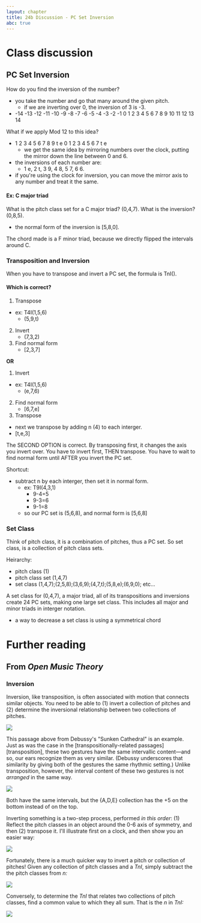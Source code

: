 ```yaml
---
layout: chapter
title: 24b Discussion - PC Set Inversion
abc: true
---
```


# Class discussion

## PC Set Inversion

How do you find the inversion of the number?
- you take the number and go that many around the given pitch. 
  - if we are inverting over 0, the inversion of 3 is -3. 
- -14 -13 -12 -11 -10 -9 -8 -7 -6 -5 -4 -3 -2 -1 0 1 2 3 4 5 6 7 8 9 10 11 12 13 14

What if we apply Mod 12 to this idea?
- 1 2 3 4 5 6 7 8 9 t e 0 1 2 3 4 5 6  7 t e 
  - we get the same idea by mirroring numbers over the clock, putting the mirror down the line between 0 and 6.
- the inversions of each number are:
  - 1 e, 2 t, 3 9, 4 8, 5 7, 6 6.
- if you're using the clock for inversion, you can move the mirror axis to any number and treat it the same.

#### Ex: C major triad
What is the pitch class set for a C major triad?
(0,4,7). 
What is the inversion? 
(0,8,5).
  - the normal form of the inversion is [5,8,0].
  
The chord made is a F minor triad, because we directly flipped the intervals around C. 
### Transposition and Inversion
When you have to transpose and invert a PC set, the formula is TnI().
#### Which is correct? 
1. Transpose
  - ex: T4I(1,5,6)
    - (5,9,t)
2. Invert
    - (7,3,2)
3. Find normal form
    - [2,3,7]
    
**OR**
1. Invert 
- ex: T4I(1,5,6)
    - (e,7,6)
2. Find normal form
    - [6,7,e]
3. Transpose
  - next we transpose by adding n (4) to each interger. 
   - [t,e,3]

The SECOND OPTION is correct. 
By transposing first, it changes the axis you invert over.
You have to invert first, THEN transpose. 
You have to wait to find normal form until AFTER you invert the PC set. 

Shortcut:
- subtract n by each interger, then set it in normal form.
    - ex: T9I(4,3,1)
      - 9-4=5
      - 9-3=6
      - 9-1=8
    - so our PC set is (5,6,8), and normal form is [5,6,8]
    
 ### Set Class 
 Think of pitch class, it is a combination of pitches, thus a PC set.
 So set class, is a collection of pitch class sets.
 
 Heirarchy:
 - pitch class (1)
 - pitch class set (1,4,7)
 - set class (1,4,7);(2,5,8);(3,6,9);(4,7,t);(5,8,e);(6,9,0); etc...

A set class for (0,4,7), a major triad, all of its transpositions and inversions create 24 PC sets, making one large set class. 
This includes all major and minor triads in interger notation. 
- a way to decrease a set class is using a symmetrical chord

# Further reading

## From *Open Music Theory*

### Inversion

Inversion, like transposition, is often associated with motion that connects similar objects. You need to be able to (1) invert a collection of pitches and (2) determine the inversional relationship between two collections of pitches.

[![](/images/postTonal/inversion.png)](/images/postTonal/inversion.png)

This passage above from Debussy's "Sunken Cathedral" is an example. Just as was the case in the [transpositionally-related passages][transposition], these two gestures have the same intervallic content—and so, our ears recognize them as very similar. (Debussy underscores that similarity by giving both of the gestures the same rhythmic setting.) Unlike transposition, however, the interval content of these two gestures is not *arranged* in the same way.

[![](/images/postTonal/inversionallyRelated.png)](/images/postTonal/inversionallyRelated.png)

Both have the same intervals, but the {A,D,E} collection has the +5 on the bottom instead of on the top.

Inverting something is a two-step process, performed *in this order*: (1) Reflect the pitch classes in an object around the 0-6 axis of symmetry, and then (2) transpose it. I'll illustrate first on a clock, and then show you an easier way:

[![](/images/postTonal/invertingWithAClock.png)](/images/postTonal/invertingWithAClock.png)

Fortunately, there is a much quicker way to invert a pitch or collection of pitches! Given any collection of pitch classes and a _TnI_, simply subtract the the pitch classes from _n:_

[![](/images/postTonal/differences.png)](/images/postTonal/differences.png)

Conversely, to determine the _TnI_ that relates two collections of pitch classes, find a common value to which they all sum. That is the _n_ in _TnI:_

[![](/images/postTonal/sums.png)](/images/postTonal/sums.png)
